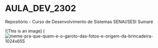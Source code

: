 # AULA_DEV_2302

Repositório - Curso de Desenvolvimento de Sistemas SENAI/SESI Sumaré

![This is an image] (
![meme-pra-que-quem-e-o-garoto-das-fotos-e-origem-da-brincadeira-1024x655](https://user-images.githubusercontent.com/125597235/220901913-805a1c4d-099f-4652-ad58-ee886512c919.png)
